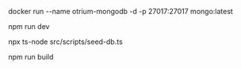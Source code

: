 docker run --name otrium-mongodb -d -p 27017:27017 mongo:latest

npm run dev

npx ts-node src/scripts/seed-db.ts

npm run build

